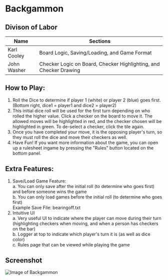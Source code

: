 

# Backgammon  

## Divison of Labor
| Name | Sections |
| --- | --- |
| Karl Cooley | Board Logic, Saving/Loading, and Game Format |
| John Washer | Checker Logic on Board, Checker Highlighting, and Checker Drawing |

## How to Play:  
1. Roll the Dice to determine if player 1 (white) or player 2 (blue) goes first. (Bottom right, dice1 = player1 and dice2 = player2)  
2. This initial dice roll will be used for the first turn depending on who rolled the higher value. Click a checker on the board to move it. The allowed moves will be highlighted in red, and the checker chosen will be highlighted in green. To de-select a checker, click the tile again.
3. Once you have completed your move, it is the opposing player's turn, so they must roll the dice and move their checkers as well.  
4. Have Fun! If you want more information about the game, you can open up a rulesheet ingame by pressing the "Rules" button located on the bottom panel.  

## Extra Features:  
1. Save/Load Game Feature:  
a. You can only save after the initial roll (to determine who goes first) and before someone wins the game  
b. You can only load games before the initial roll (to determine who goes first)  
Example Save File: bearingoff.txt  
2. Intuitive UI  
a. Very useful UI to indicate where the player can move during their turn (highlighting checkers when moving, and when a person has checkers on the bar)  
b. Logger at top to indicate which player's turn it is (as well as dice color)  
c. Rules page that can be viewed while playing the game  

## Screenshot
![Image of Backgammon](https://i.imgur.com/sNGJb4a.png)
